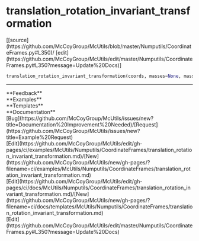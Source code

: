 # <a id="McUtils.Numputils.CoordinateFrames.translation_rotation_invariant_transformation">translation_rotation_invariant_transformation</a>
<div class="docs-source-link" markdown="1">
[[source](https://github.com/McCoyGroup/McUtils/blob/master/Numputils/CoordinateFrames.py#L350)/
[edit](https://github.com/McCoyGroup/McUtils/edit/master/Numputils/CoordinateFrames.py#L350?message=Update%20Docs)]
</div>

```python
translation_rotation_invariant_transformation(coords, masses=None, mass_weighted=True, strip_embedding=True): 
```













---


<div markdown="1" class="text-secondary">
<div class="container">
  <div class="row">
   <div class="col" markdown="1">
**Feedback**   
</div>
   <div class="col" markdown="1">
**Examples**   
</div>
   <div class="col" markdown="1">
**Templates**   
</div>
   <div class="col" markdown="1">
**Documentation**   
</div>
   <div class="col" markdown="1">
   
</div>
   <div class="col" markdown="1">
   
</div>
   <div class="col" markdown="1">
   
</div>
</div>
  <div class="row">
   <div class="col" markdown="1">
[Bug](https://github.com/McCoyGroup/McUtils/issues/new?title=Documentation%20Improvement%20Needed)/[Request](https://github.com/McCoyGroup/McUtils/issues/new?title=Example%20Request)   
</div>
   <div class="col" markdown="1">
[Edit](https://github.com/McCoyGroup/McUtils/edit/gh-pages/ci/examples/McUtils/Numputils/CoordinateFrames/translation_rotation_invariant_transformation.md)/[New](https://github.com/McCoyGroup/McUtils/new/gh-pages/?filename=ci/examples/McUtils/Numputils/CoordinateFrames/translation_rotation_invariant_transformation.md)   
</div>
   <div class="col" markdown="1">
[Edit](https://github.com/McCoyGroup/McUtils/edit/gh-pages/ci/docs/McUtils/Numputils/CoordinateFrames/translation_rotation_invariant_transformation.md)/[New](https://github.com/McCoyGroup/McUtils/new/gh-pages/?filename=ci/docs/templates/McUtils/Numputils/CoordinateFrames/translation_rotation_invariant_transformation.md)   
</div>
   <div class="col" markdown="1">
[Edit](https://github.com/McCoyGroup/McUtils/edit/master/Numputils/CoordinateFrames.py#L350?message=Update%20Docs)   
</div>
   <div class="col" markdown="1">
   
</div>
   <div class="col" markdown="1">
   
</div>
   <div class="col" markdown="1">
   
</div>
</div>
</div>
</div>